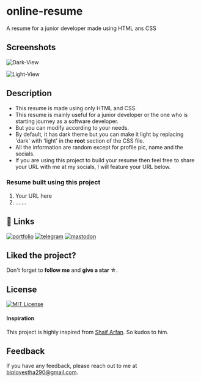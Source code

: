 # online-resume

A resume for a junior developer made using HTML ans CSS


## Screenshots

![Dark-View](https://github.com/biplov-stha/online-resume/assets/137496709/c002bfe3-f8e0-4be9-980e-d6d1d1fd59b0)

![Light-View](https://github.com/biplov-stha/online-resume/assets/137496709/bd15c6b5-6362-4bdb-9ef8-c17d8f26db5e)



## Description

- This resume is made using only HTML and CSS.
- This resume is mainly useful for a junior developer or the one who is starting journey as a software developer.
- But you can modify according to your needs.
- By default, it has dark theme but you can make it light by replacing 'dark' with 'light' in the **root** section of the CSS file.
- All the information are random except for profile pic, name and the socials.
- If you are using this project to build your resume then feel free to share your URL with me at my socials, I will feature your URL below.

### Resume built using this project

1. Your URL here
2. .......

## 🔗 Links

[![portfolio](https://img.shields.io/badge/my_portfolio_website-000?style=for-the-badge&logo=ko-fi&logoColor=white)](https://bstha.netlify.app/)
[![telegram](https://img.shields.io/badge/telegram-0A66C2?style=for-the-badge&logo=telegram&logoColor=white)](https://t.me/stha_biplov)
[![mastodon](https://img.shields.io/badge/mastodon-1DA1F2?style=for-the-badge&logo=mastodon&logoColor=white)](https://mastodon.social/@bstha)


## Liked the project?

Don't forget to **follow me** and **give a star ☆**.


## License

[![MIT License](https://img.shields.io/badge/License-MIT-green.svg)](https://choosealicense.com/licenses/mit/)



#### Inspiration

This project is highly inspired from [Shaif Arfan](https://github.com/ShaifArfan/html-css-resume). So kudos to him.


## Feedback

If you have any feedback, please reach out to me at biplovestha290@gmail.com.


